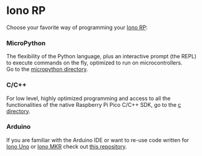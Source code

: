 # Iono RP

Choose your favorite way of programming your [Iono RP](https://www.sferalabs.cc/product/iono-rp/):

### MicroPython
The flexibility of the Python language, plus an interactive prompt (the REPL) to execute commands on the fly, optimized to run on microcontrollers.    
Go to the [micropython directory](./micropython).

### C/C++
For low level, highly optimized programming and access to all the functionalities of the native Raspberry Pi Pico C/C++ SDK, go to the [c directory](./c).

### Arduino 
If you are familiar with the Arduino IDE or want to re-use code written for [Iono Uno](https://www.sferalabs.cc/product/iono-uno/) or [Iono MKR](https://www.sferalabs.cc/product/iono-mkr/) check out [this repository](https://github.com/sfera-labs/iono).
